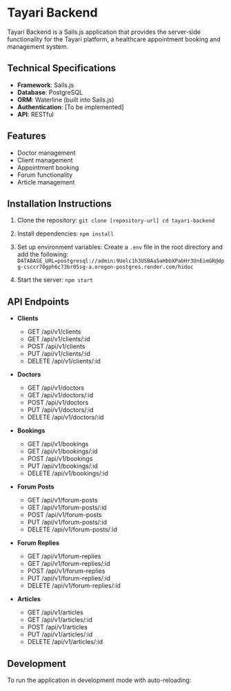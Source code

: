 # Tayari Backend

Tayari Backend is a Sails.js application that provides the server-side functionality for the Tayari platform, a healthcare appointment booking and management system.

## Technical Specifications

- **Framework**: Sails.js
- **Database**: PostgreSQL
- **ORM**: Waterline (built into Sails.js)
- **Authentication**: [To be implemented]
- **API**: RESTful

## Features

- Doctor management
- Client management
- Appointment booking
- Forum functionality
- Article management

## Installation Instructions

1. Clone the repository:   ```
   git clone [repository-url]
   cd tayari-backend   ```

2. Install dependencies:   ```
   npm install   ```

3. Set up environment variables:
   Create a `.env` file in the root directory and add the following:   ```
   DATABASE_URL=postgresql://admin:9Uelc1h3USBAa5aHbbXPabHr3UnEimGR@dpg-csccr70gph6c73br05sg-a.oregon-postgres.render.com/hidoc   ```

4. Start the server:   ```
   npm start   ```

## API Endpoints

- **Clients**
  - GET /api/v1/clients
  - GET /api/v1/clients/:id
  - POST /api/v1/clients
  - PUT /api/v1/clients/:id
  - DELETE /api/v1/clients/:id

- **Doctors**
  - GET /api/v1/doctors
  - GET /api/v1/doctors/:id
  - POST /api/v1/doctors
  - PUT /api/v1/doctors/:id
  - DELETE /api/v1/doctors/:id

- **Bookings**
  - GET /api/v1/bookings
  - GET /api/v1/bookings/:id
  - POST /api/v1/bookings
  - PUT /api/v1/bookings/:id
  - DELETE /api/v1/bookings/:id

- **Forum Posts**
  - GET /api/v1/forum-posts
  - GET /api/v1/forum-posts/:id
  - POST /api/v1/forum-posts
  - PUT /api/v1/forum-posts/:id
  - DELETE /api/v1/forum-posts/:id

- **Forum Replies**
  - GET /api/v1/forum-replies
  - GET /api/v1/forum-replies/:id
  - POST /api/v1/forum-replies
  - PUT /api/v1/forum-replies/:id
  - DELETE /api/v1/forum-replies/:id

- **Articles**
  - GET /api/v1/articles
  - GET /api/v1/articles/:id
  - POST /api/v1/articles
  - PUT /api/v1/articles/:id
  - DELETE /api/v1/articles/:id

## Development

To run the application in development mode with auto-reloading:

